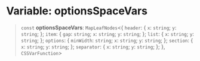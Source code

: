 # Variable: optionsSpaceVars

> `const` **optionsSpaceVars**: `MapLeafNodes`\<\{ `header`: \{ `x`: `string`; `y`: `string`; \}; `item`: \{ `gap`: `string`; `x`: `string`; `y`: `string`; \}; `list`: \{ `x`: `string`; `y`: `string`; \}; `options`: \{ `minWidth`: `string`; `x`: `string`; `y`: `string`; \}; `section`: \{ `x`: `string`; `y`: `string`; \}; `separator`: \{ `x`: `string`; `y`: `string`; \}; \}, `CSSVarFunction`\>
